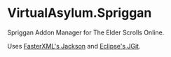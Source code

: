 VirtualAsylum.Spriggan
======================

Spriggan Addon Manager for The Elder Scrolls Online.

Uses [FasterXML's Jackson](https://github.com/FasterXML/jackson) and [Eclipse's JGit](http://www.eclipse.org/jgit/).

